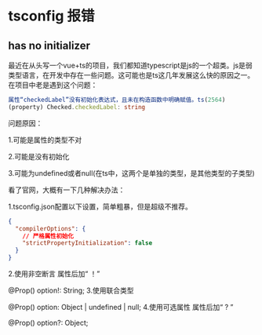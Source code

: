 # tsconfig 报错

## has no initializer

最近在从头写一个vue+ts的项目，我们都知道typescript是js的一个超类。js是弱类型语言，在开发中存在一些问题。这可能也是ts这几年发展这么快的原因之一。在项目中老是遇到这个问题：

```ts
属性“checkedLabel”没有初始化表达式，且未在构造函数中明确赋值。ts(2564)
(property) Checked.checkedLabel: string
```

问题原因：

1.可能是属性的类型不对

2.可能是没有初始化

3.可能为undefined或者null(在ts中，这两个是单独的类型，是其他类型的子类型)

看了官网，大概有一下几种解决办法：

1.tsconfig.json配置以下设置，简单粗暴，但是超级不推荐。

```json
{
  "compilerOptions": {
    // 严格属性初始化
    "strictPropertyInitialization": false
  }
}
```


 2.使用非空断言   属性后加“ ！”

@Prop() option!: String;
3.使用联合类型

@Prop() option: Object | undefined | null;
4.使用可选属性 属性后加“ ? ”

@Prop() option?: Object;

